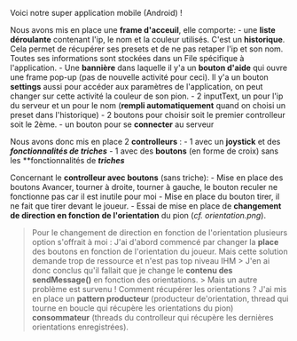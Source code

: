 Voici notre super application mobile (Android) !

Nous avons mis en place une **frame d'acceuil**, elle comporte:
    - une **liste déroulante** contenant l'ip, le nom et la couleur utilisés. C'est un **historique**. Cela permet de récupérer ses presets et de ne pas retaper l'ip et son nom. Toutes ses informations sont stockées dans un File spécifique à l'application.
    - Une **bannière** dans laquelle il y'a un **bouton d'aide** qui ouvre une frame pop-up (pas de nouvelle activité pour ceci). Il y'a un bouton **settings** aussi pour accéder aux paramètres de l'application, on peut changer sur cette activité la couleur de son pion.
    - 2 inputText, un pour l'ip du serveur et un pour le nom (**rempli automatiquement** quand on choisi un preset dans l'historique)
    - 2 boutons pour choisir soit le premier controlleur soit le 2ème.
    - un bouton pour se **connecter** au serveur
    

Nous avons donc mis en place 2 **controlleurs** :
    - 1 avec un **joystick** et des **_fonctionnalités de triches_**
    - 1 avec des **boutons** (en forme de croix) sans les **fonctionnalités de **_triches_**

Concernant le **controlleur avec boutons** (sans triche):
    - Mise en place des boutons Avancer, tourner à droite, tourner à gauche, le bouton reculer ne fonctionne pas car il est inutile pour moi
    - Mise en place du bouton tirer, il ne fait que tirer devant le joueur.
    - Essai de mise en place de **changement de direction en fonction de l'orientation** du pion (_cf. orientation.png_).
> Pour le changement de direction en fonction de l'orientation plusieurs option s'offrait à moi :
> J'ai d'abord commencé par changer la **place** des boutons en fonction de l'orientation du joueur. Mais cette solution demande trop de ressource et n'est pas top niveau IHM
            > J'en ai donc conclus qu'il fallait que je change le **contenu des sendMessage()** en fonction des orientations.
                > Mais un autre problème est survenu ! Comment récupérer les orientations ? J'ai mis en place un **pattern producteur** (producteur de'orientation, thread qui tourne en boucle qui récupère les orientations du pion) **consommateur** (threads du controlleur qui récupère les dernières orientations enregistrées).
    
